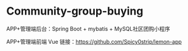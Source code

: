 # Community-group-buying
APP+管理端后台：Spring Boot + mybatis + MySQL社区团购小程序

APP+管理端前端 Vue
链接：https://github.com/Spicy0strip/lemon-app
